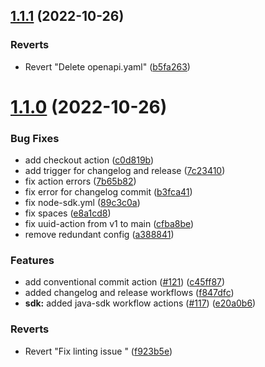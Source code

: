 ## [1.1.1](https://github.com/whispir/openapi/compare/v1.1.0...v1.1.1) (2022-10-26)


### Reverts

* Revert "Delete openapi.yaml" ([b5fa263](https://github.com/whispir/openapi/commit/b5fa2636c63be73889f9650660f61ac208e8cecc))



# [1.1.0](https://github.com/whispir/openapi/compare/f923b5ea442efbe8383d9cc8e48438a4a546bd65...v1.1.0) (2022-10-26)


### Bug Fixes

* add checkout action ([c0d819b](https://github.com/whispir/openapi/commit/c0d819bb45b7ead96430e82452b3f20af0f2cfd9))
* add trigger for changelog and release ([7c23410](https://github.com/whispir/openapi/commit/7c23410502f176407ddfe116dcc30e89b20bd33b))
* fix action errors ([7b65b82](https://github.com/whispir/openapi/commit/7b65b821960ff61ecf058378143f65be9babc37a))
* fix error for changelog commit ([b3fca41](https://github.com/whispir/openapi/commit/b3fca416d1152f5b16617ce0749ccf7bf4acfd64))
* fix node-sdk.yml ([89c3c0a](https://github.com/whispir/openapi/commit/89c3c0a55a230f0fd98c1958c172671ef804f91a))
* fix spaces ([e8a1cd8](https://github.com/whispir/openapi/commit/e8a1cd854c6cbc80ace4a74acee66bb3c14bd6be))
* fix uuid-action from v1 to main ([cfba8be](https://github.com/whispir/openapi/commit/cfba8be3c4a6a9a17da8a87e7e7abfb58d09711f))
* remove redundant config ([a388841](https://github.com/whispir/openapi/commit/a388841fa72379e5c9cea9f8884b59e18f6f0bb2))


### Features

* add conventional commit action ([#121](https://github.com/whispir/openapi/issues/121)) ([c45ff87](https://github.com/whispir/openapi/commit/c45ff877b4b925ec9beef034898d5977f29c6a6c))
* added changelog and release workflows ([f847dfc](https://github.com/whispir/openapi/commit/f847dfc9f11981d729e21808798be7a4262881ac))
* **sdk:** added java-sdk workflow actions ([#117](https://github.com/whispir/openapi/issues/117)) ([e20a0b6](https://github.com/whispir/openapi/commit/e20a0b68eda8d156c5e3a4f08e4a3d216e34bd1f))


### Reverts

* Revert "Fix linting issue " ([f923b5e](https://github.com/whispir/openapi/commit/f923b5ea442efbe8383d9cc8e48438a4a546bd65))



